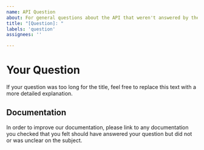 ```yaml
---
name: API Question
about: For general questions about the API that weren't answered by the documentation.
title: "[Question]: "
labels: 'question'
assignees: ''

---
```


# Your Question
If your question was too long for the title, feel free to replace this text with a more detailed explanation.

## Documentation
In order to improve our documentation, please link to any documentation you checked that you felt should have answered your question but did not or was unclear on the subject.
